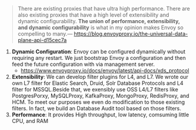 > There are existing proxies that have ultra high performance. There are also existing proxies that have a high level of extensibility and dynamic configurability. **The union of performance, extensibility, and dynamic configurability** is what in my opinion makes Envoy so compelling to many.— https://blog.envoyproxy.io/the-universal-data-plane-api-d15cec7a

1. **Dynamic Configuration**: Envoy can be configured dynamically without requiring any restart. We just bootstrap Envoy a configuration and then feed the future configuration with via
   management server.
    - https://www.envoyproxy.io/docs/envoy/latest/api-docs/xds_protocol
3. **Extensibility**: We can develop filter plugins for L4, and L7. We wrote our own L7 filter for Elastic Search, Druid, Solr Database Protocols and L4 filter for MSSQL.Beside that,
   we exensibly use OSS L4/L7 filters like PostgresPorxy, MySQLProxy, KafkaProxy, MongoProxy, RedisProxy, and HCM. To meet our purposes we even do modification to those existing filters. In fact,
   we build an Database Audit tool based on those filters.
5. **Performance**: It provides High throughput, low latency, comsuming little CPU, and RAM
